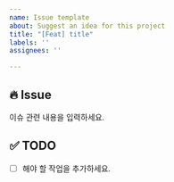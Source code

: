 ```yaml
---
name: Issue template
about: Suggest an idea for this project
title: "[Feat] title"
labels: ''
assignees: ''

---
```


## 🔥 Issue
이슈 관련 내용을 입력하세요.

## ✅ TODO
- [ ] 해야 할 작업을 추가하세요.